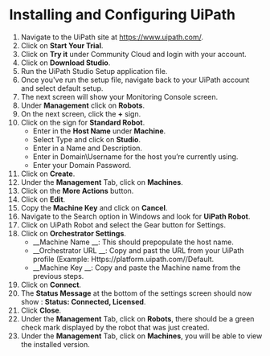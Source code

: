 [title]: # (Installing and Configuring UiPath)
[tags]: # (introduction)
[priority]: # (1)
# Installing and Configuring UiPath

1. Navigate to the UiPath site at https://www.uipath.com/.
1. Click on __Start Your Trial__.
1. Click on __Try it__ under Community Cloud and login with your account.
1. Click on __Download Studio__.
1. Run the UiPath Studio Setup application file.
1. Once you've run the setup file, navigate back to your UiPath account and select default setup.
1. The next screen will show your Monitoring Console screen.
1. Under __Management__ click on __Robots__.
1. On the next screen, click the __+__ sign.
1. Click on the sign for __Standard Robot__.
   * Enter in the __Host Name__ under __Machine__.
   * Select Type and click on __Studio__.
   * Enter in a Name and Description.
   * Enter in Domain\Username for the host you’re currently using.
   * Enter your Domain Password.
1. Click on __Create__.
1. Under the __Management__ Tab, click on __Machines__.
1. Click on the __More Actions__ button.
1. Click on __Edit__.
1. Copy the __Machine Key__ and click on __Cancel__.
1. Navigate to the Search option in Windows and look for __UiPath Robot__.
1. Click on UiPath Robot and select the Gear button for Settings.
1. Click on __Orchestrator Settings__.
   * __Machine Name __: This should prepopulate the host name. 
   *  __Orchestrator URL __: Copy and past the URL from your UiPath profile (Example: Https://platform.uipath.com/<accountname>/Default.
   *  __Machine Key __: Copy and paste the Machine name from the previous steps.
1. Click on __Connect__.
1. The __Status Message__ at the bottom of the settings screen should now show : __Status: Connected, Licensed__.
1. Click __Close__.
1. Under the __Management__ Tab, click on __Robots__, there should be a green check mark displayed by the robot that was just created.
1. Under the __Management__ Tab, click on __Machines__, you will be able to view the installed version.
